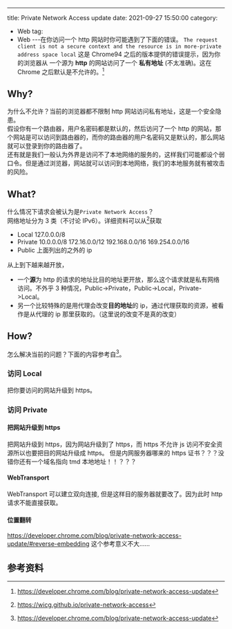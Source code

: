 ---
title: Private Network Access update
date: 2021-09-27 15:50:00
category:
  - Web
tag:
  - Web
---在你访问一个 http 网站时你可能遇到了下面的错误。
`The request client is not a secure context and the resource is in more-private address space local` 这是 Chrome94 之后的版本提供的错误提示，因为你的浏览器从 一个源为 **http** 的网站访问了一个 **私有地址** (不太准确)。这在 Chrome 之后默认是不允许的。[^1]

<!-- more -->

## Why?

为什么不允许？当前的浏览器都不限制 http 网站访问私有地址，这是一个安全隐患。  
假设你有一个路由器，用户名密码都是默认的，然后访问了一个 http 的网站，那个网站是可以访问到路由器的，而你的路由器的用户名密码又是默认的，那么网站就可以登录到你的路由器了。  
还有就是我们一般认为外界是访问不了本地网络的服务的，这样我们可能都设个弱口令。但是通过浏览器，网站就可以访问到本地网络，我们的本地服务就有被攻击的风险。

## What?

什么情况下请求会被认为是`Private Network Access`？  
网络地址分为 3 类（不讨论 IPv6）。详细资料可以从[^2]获取

- Local 127.0.0.0/8
- Private 10.0.0.0/8 172.16.0.0/12 192.168.0.0/16 169.254.0.0/16
- Public 上面列出的之外的 ip

从上到下越来越开放，

- 一个**源**为 http 的请求的地址比目的地址更开放，那么这个请求就是私有网络访问。不外乎 3 种情况，Public->Private，Public->Local，Private->Local。
- 另一个比较特殊的是用代理会改变**目的地址**的 ip，通过代理获取的资源，被看作是从代理的 ip 那里获取的。（这里说的改变不是真的改变）

## How?

怎么解决当前的问题？下面的内容参考自[^1]。

### 访问 Local

把你要访问的网站升级到 https。

### 访问 Private

#### 把网站升级到 https

把网站升级到 https，因为网站升级到了 https，而 https 不允许 js 访问不安全资源所以也要把目的网站升级成 https。
但是内网服务器哪来的 https 证书？？？没错你还有一个域名指向 tmd 本地地址！！？？？

#### WebTransport

WebTransport 可以建立双向连接, 但是这样目的服务器就要改了。因为此时 http 请求不能直接获取。

#### 位置翻转

<https://developer.chrome.com/blog/private-network-access-update/#reverse-embedding>
这个参考意义不大……

## 参考资料

[^1]:<https://developer.chrome.com/blog/private-network-access-update>

[^2]:<https://wicg.github.io/private-network-access>
